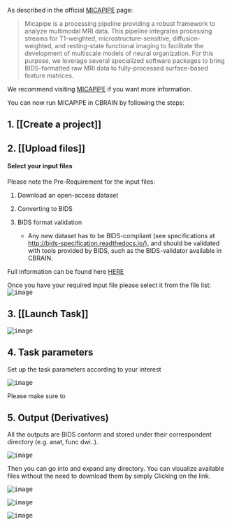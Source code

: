 
As described in the official [MICAPIPE](https://micapipe.readthedocs.io/en/latest/) page:

>Micapipe is a processing pipeline providing a robust framework to analyze multimodal MRI data. This pipeline integrates processing streams for T1-weighted, microstructure-sensitive, diffusion-weighted, and resting-state functional imaging to facilitate the development of multiscale models of neural organization. For this purpose, we leverage several specialized software packages to bring BIDS-formatted raw MRI data to fully-processed surface-based feature matrices.

We recommend visiting [MICAPIPE](https://micapipe.readthedocs.io/en/latest/) if you want more information.

You can now run MICAPIPE in CBRAIN by following the steps:

## 1. [[Create a project]]

## 2. [[Upload files]]

#### Select your input files
Please note the Pre-Requirement for the input files:
1. Download an open-access dataset
2. Converting to BIDS
3. BIDS format validation 

    *   Any new dataset has to be BIDS-compliant (see specifications at http://bids-specification.readthedocs.io/), and should be validated with tools provided by BIDS, such as the BIDS-validator available in CBRAIN.

Full information can be found here [HERE](https://micapipe.readthedocs.io/en/latest/pages/04.start2end/index.html#download-an-open-access-dataset)

Once you have your required input file please select it from the file list:
<kbd>![image](https://github.com/aces/cbrain/assets/115739667/35d5d49a-d86b-4fef-8ed4-7fdc8a10a000)</kbd>

## 3. [[Launch Task]]

<kbd>![image](https://github.com/aces/cbrain/assets/115739667/86999c34-0fde-4117-bc56-66d2bafe0512)</kbd>

## 4. Task parameters

Set up the task parameters according to your interest

<kbd>![image](https://github.com/aces/cbrain/assets/115739667/708f77b3-8489-4a44-a84f-86dcaec8c155)</kbd>

Please make sure to 

## 5. Output (Derivatives)

All the outputs are BIDS conform and stored under their correspondent directory (e.g. anat, func dwi..). 

<kbd>![image](https://github.com/aces/cbrain/assets/115739667/c77fefb2-8e78-4ae7-bad1-60864fe844ac)</kbd>

Then you can go into and expand any directory. You can visualize available files without the need to download them by simply Clicking on the link.

<kbd>![image](https://github.com/aces/cbrain/assets/115739667/22328b43-a529-4b79-87eb-b884529a9b20)</kbd>

<kbd>![image](https://github.com/aces/cbrain/assets/115739667/b88ab8fa-d1ca-4754-a516-dd242c2dbf23)</kbd>

<kbd>![image](https://github.com/aces/cbrain/assets/115739667/85051f8f-ba0f-4df2-8b16-56358852bb8c)</kbd>



